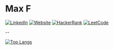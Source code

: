 # **Max F**
[![LinkedIn](https://img.shields.io/badge/LinkedIn-0077B5?style=for-the-badge&logo=linkedin&logoColor=white)](https://www.linkedin.com/in/max--franklin)
[![Website](https://img.shields.io/badge/Website-40c060?style=for-the-badge&logo=HTML5&logoColor=white)](https://www.maxfdev.com/)
[![HackerRank](https://img.shields.io/badge/HackerRank-133337?style=for-the-badge&logo=HackerRank&logoColor=white)](https://www.hackerrank.com/Max__F?hr_r=1)
[![LeetCode](https://img.shields.io/badge/LeetCode-f48020?style=for-the-badge&logo=LeetCode&logoColor=white)](https://leetcode.com/Max__F/)

<!--
[![Your GitHub stats](https://github-readme-stats.vercel.app/api?username=MaxFdev)](https://github.com/MaxFdev/github-readme-stats) -->

--

[![Top Langs](https://github-readme-stats.vercel.app/api/top-langs/?username=MaxFdev)](https://github.com/MaxFdev/github-readme-stats)

